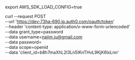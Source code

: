  export AWS_SDK_LOAD_CONFIG=true

curl --request POST \
  --url 'https://dev-73ha-690.jp.auth0.com/oauth/token' \
  --header 'content-type: application/x-www-form-urlencoded' \
  --data grant_type=password \
  --data username=najim.ju@gmail.com \
  --data password= \
  --data scope=openid \
  --data 'client_id=b8h7maXhL2I3Ln5IKnTHvL9KjK6IxLnn'